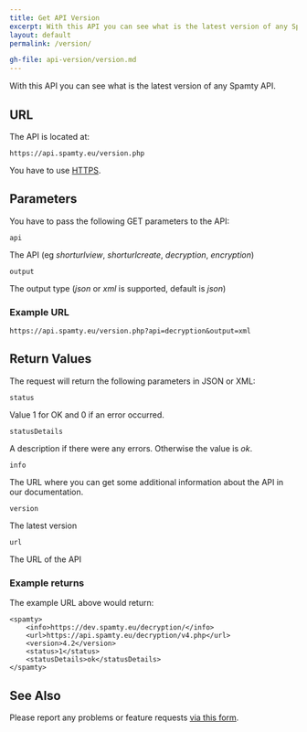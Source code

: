 ```yaml
---
title: Get API Version
excerpt: With this API you can see what is the latest version of any Spamty API.
layout: default
permalink: /version/

gh-file: api-version/version.md
---
```

With this API you can see what is the latest version of any Spamty API.

## URL

The API is located at:

    https://api.spamty.eu/version.php

You have to use [HTTPS](../https/).

## Parameters

You have to pass the following GET parameters to the API:

`api`

The API (eg *shorturlview*, *shorturlcreate*, *decryption*, *encryption*)

`output`

The output type (*json* or *xml* is supported, default is *json*)

### Example URL

    https://api.spamty.eu/version.php?api=decryption&output=xml


## Return Values

The request will return the following parameters in JSON or XML:

`status`

Value 1 for OK and 0 if an error occurred.

`statusDetails`

A description if there were any errors. Otherwise the value is *ok*.

`info`

The URL where you can get some additional information about the API in our documentation.

`version`

The latest version

`url`

The URL of the API

### Example returns

The example URL above would return:

    <spamty>
    	<info>https://dev.spamty.eu/decryption/</info>
    	<url>https://api.spamty.eu/decryption/v4.php</url>
    	<version>4.2</version>
    	<status>1</status>
    	<statusDetails>ok</statusDetails>
    </spamty>


## See Also

Please report any problems or feature requests [via this form](https://spamty.eu/contact-dev.php).
